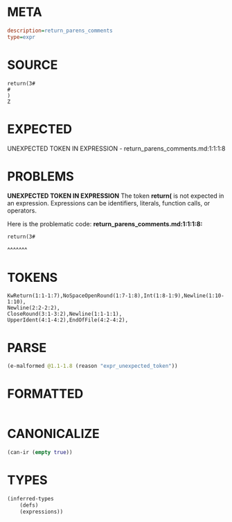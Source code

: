 # META
~~~ini
description=return_parens_comments
type=expr
~~~
# SOURCE
~~~roc
return(3#
#
)
Z
~~~
# EXPECTED
UNEXPECTED TOKEN IN EXPRESSION - return_parens_comments.md:1:1:1:8
# PROBLEMS
**UNEXPECTED TOKEN IN EXPRESSION**
The token **return(** is not expected in an expression.
Expressions can be identifiers, literals, function calls, or operators.

Here is the problematic code:
**return_parens_comments.md:1:1:1:8:**
```roc
return(3#
```
^^^^^^^


# TOKENS
~~~zig
KwReturn(1:1-1:7),NoSpaceOpenRound(1:7-1:8),Int(1:8-1:9),Newline(1:10-1:10),
Newline(2:2-2:2),
CloseRound(3:1-3:2),Newline(1:1-1:1),
UpperIdent(4:1-4:2),EndOfFile(4:2-4:2),
~~~
# PARSE
~~~clojure
(e-malformed @1.1-1.8 (reason "expr_unexpected_token"))
~~~
# FORMATTED
~~~roc

~~~
# CANONICALIZE
~~~clojure
(can-ir (empty true))
~~~
# TYPES
~~~clojure
(inferred-types
	(defs)
	(expressions))
~~~
